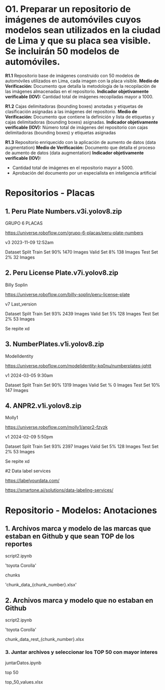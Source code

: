 # O1. Preparar un repositorio de imágenes de automóviles cuyos modelos sean utilizados en la ciudad de Lima y que su placa sea visible. Se incluirán 50 modelos de automóviles.

**R1.1** 	Repositorio base de imágenes construido con 50 modelos de automóviles utilizados en Lima, cada imagen con la placa visible.
**Medio de Verificación:** Documento que detalla la metodología de Ia recopilación de las imágenes almacenadas en el repositorio.
**Indicador objetivamente verificable (IOV):** Cantidad total de imágenes recopiladas mayor a 1000.

**R1.2** Cajas delimitadoras (bounding boxes) anotadas y etiquetas de clasificación asignadas a las imágenes del repositorio.
**Medio de Verificación:** Documento que contiene la definición y lista de etiquetas y cajas delimitadoras (bounding boxes) asignadas.
**Indicador objetivamente verificable (IOV):** Número total de imágenes del repositorio con cajas delimitadoras (bounding boxes) y etiquetas asignadas


**R1.3** Repositorio enriquecido con la aplicación de aumento de datos (data augmentation)
**Medio de Verificación:** Documento que detalla el proceso de aumento de datos (data augmentation)
**Indicador objetivamente verificable (IOV):** 
- Cantidad total de imágenes en el repositorio mayor a 5000.
- Aprobación del documento por un especialista en inteligencia artificial


# Repositorios - Placas

## 1. Peru Plate Numbers.v3i.yolov8.zip

GRUPO 6 PLACAS

https://universe.roboflow.com/grupo-6-placas/peru-plate-numbers

v3 2023-11-09 12:52am

Dataset Split
Train Set 
90%
1470 Images
Valid Set
8%
138 Images
Test Set
2%
32 Images

## 2. Peru License Plate.v7i.yolov8.zip

Billy Soplin

https://universe.roboflow.com/billy-soplin/peru-license-plate

v7 Last_version

Dataset Split
Train Set
93%
2439 Images
Valid Set
5%
128 Images
Test Set
2%
53 Images

Se repite xd

## 3. NumberPlates.v1i.yolov8.zip

ModelIdentity

https://universe.roboflow.com/modelidentity-kq0nu/numberplates-jqhtt

v1 2024-03-05 9:30am

Dataset Split
Train Set
90%
1319 Images
Valid Set
%
0 Images
Test Set
10%
147 Images


## 4. ANPR2.v1i.yolov8.zip

Molly1

https://universe.roboflow.com/molly1/anpr2-fzyzk

v1 2024-02-09 5:50pm

Dataset Split
Train Set
93%
2397 Images
Valid Set
5%
128 Images
Test Set
2%
53 Images

Se repite xd


#2 Data label services

https://labelyourdata.com/

https://smartone.ai/solutions/data-labeling-services/

# Repositorio - Modelos: Anotaciones

## 1. Archivos marca y modelo de las marcas que estaban en Github y que sean TOP de los reportes

script2.ipynb

'toyota Corolla'

chunks

'chunk_data_{chunk_number}.xlsx'

## 2. Archivos marca y modelo que no estaban en Github

script2.ipynb

'toyota Corolla'

chunk_data_rest_{chunk_number}.xlsx


### 3. Juntar archivos y seleccionar los TOP 50 con mayor interes

juntarDatos.ipynb

top 50

top_50_values.xlsx

